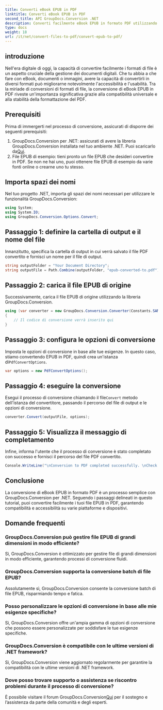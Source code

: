 ```yaml
---
title: Converti eBook EPUB in PDF
linktitle: Converti eBook EPUB in PDF
second_title: API GroupDocs.Conversion .NET
description: Converti facilmente eBook EPUB in formato PDF utilizzando GroupDocs.Conversion per .NET. Garantisci compatibilità e accessibilità su tutte le piattaforme.
type: docs
weight: 18
url: /it/net/convert-files-to-pdf/convert-epub-to-pdf/
---
```

## introduzione
Nell'era digitale di oggi, la capacità di convertire facilmente i formati di file è un aspetto cruciale della gestione dei documenti digitali. Che tu abbia a che fare con eBook, documenti o immagini, avere la capacità di convertirli in diversi formati può migliorarne notevolmente l'accessibilità e l'usabilità. Tra la miriade di conversioni di formati di file, la conversione di eBook EPUB in PDF riveste un'importanza significativa grazie alla compatibilità universale e alla stabilità della formattazione del PDF.
## Prerequisiti
Prima di immergerti nel processo di conversione, assicurati di disporre dei seguenti prerequisiti:
1.  GroupDocs.Conversion per .NET: assicurati di avere la libreria GroupDocs.Conversion installata nel tuo ambiente .NET. Puoi scaricarlo da[Qui](https://releases.groupdocs.com/conversion/net/).
2. File EPUB di esempio: tieni pronto un file EPUB che desideri convertire in PDF. Se non ne hai uno, puoi ottenere file EPUB di esempio da varie fonti online o crearne uno tu stesso.

## Importa spazi dei nomi
Nel tuo progetto .NET, importa gli spazi dei nomi necessari per utilizzare le funzionalità GroupDocs.Conversion:
```csharp
using System;
using System.IO;
using GroupDocs.Conversion.Options.Convert;
```

## Passaggio 1: definire la cartella di output e il nome del file
Innanzitutto, specifica la cartella di output in cui verrà salvato il file PDF convertito e fornisci un nome per il file di output.
```csharp
string outputFolder = "Your Document Directory";
string outputFile = Path.Combine(outputFolder, "epub-converted-to.pdf");
```
## Passaggio 2: carica il file EPUB di origine
Successivamente, carica il file EPUB di origine utilizzando la libreria GroupDocs.Conversion.
```csharp
using (var converter = new GroupDocs.Conversion.Converter(Constants.SAMPLE_EPUB))
{
    // Il codice di conversione verrà inserito qui
}
```
## Passaggio 3: configura le opzioni di conversione
 Imposta le opzioni di conversione in base alle tue esigenze. In questo caso, stiamo convertendo EPUB in PDF, quindi crea un'istanza di`PdfConvertOptions`.
```csharp
var options = new PdfConvertOptions();
```
## Passaggio 4: eseguire la conversione
 Esegui il processo di conversione chiamando il file`Convert` metodo dell'istanza del convertitore, passando il percorso del file di output e le opzioni di conversione.
```csharp
converter.Convert(outputFile, options);
```
## Passaggio 5: Visualizza il messaggio di completamento
Infine, informa l'utente che il processo di conversione è stato completato con successo e fornisci il percorso del file PDF convertito.
```csharp
Console.WriteLine("\nConversion to PDF completed successfully. \nCheck output in {0}", outputFolder);
```

## Conclusione
La conversione di eBook EPUB in formato PDF è un processo semplice con GroupDocs.Conversion per .NET. Seguendo i passaggi delineati in questo tutorial, puoi convertire facilmente i tuoi file EPUB in PDF, garantendo compatibilità e accessibilità su varie piattaforme e dispositivi.
## Domande frequenti
### GroupDocs.Conversion può gestire file EPUB di grandi dimensioni in modo efficiente?
Sì, GroupDocs.Conversion è ottimizzato per gestire file di grandi dimensioni in modo efficiente, garantendo processi di conversione fluidi.
### GroupDocs.Conversion supporta la conversione batch di file EPUB?
Assolutamente sì, GroupDocs.Conversion consente la conversione batch di file EPUB, risparmiando tempo e fatica.
### Posso personalizzare le opzioni di conversione in base alle mie esigenze specifiche?
Sì, GroupDocs.Conversion offre un'ampia gamma di opzioni di conversione che possono essere personalizzate per soddisfare le tue esigenze specifiche.
### GroupDocs.Conversion è compatibile con le ultime versioni di .NET framework?
Sì, GroupDocs.Conversion viene aggiornato regolarmente per garantire la compatibilità con le ultime versioni di .NET framework.
### Dove posso trovare supporto o assistenza se riscontro problemi durante il processo di conversione?
 È possibile visitare il forum GroupDocs.Conversion[Qui](https://forum.groupdocs.com/c/conversion/11) per il sostegno e l’assistenza da parte della comunità e degli esperti.